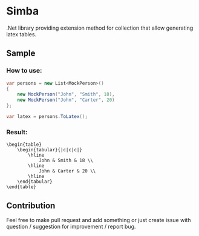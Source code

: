 # Simba
.Net library providing extension method for collection that allow generating latex tables.

## Sample

### How to use:
```csharp
var persons = new List<MockPerson>()
{
    new MockPerson("John", "Smith", 18),
    new MockPerson("John", "Carter", 20)
};

var latex = persons.ToLatex();
```

### Result:

```
\begin{table}
    \begin{tabular}{|c|c|c|}
        \hline
            John & Smith & 18 \\
        \hline
            John & Carter & 20 \\
        \hline
    \end{tabular}
\end{table}
```

## Contribution
Feel free to make pull request and add something or just create issue with question / suggestion for improvement / report bug.

